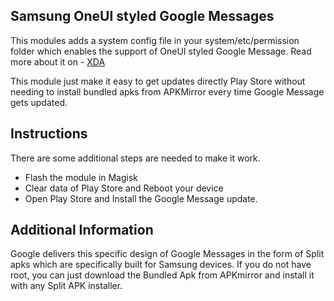## Samsung OneUI styled Google Messages
This modules adds a system config file in your system/etc/permission folder which enables the support of OneUI styled Google Message.
Read more about it on - [XDA](https://www.xda-developers.com/google-messages-galaxy-s21-one-ui-design/)

This module just make it easy to get updates directly Play Store without needing to install bundled apks from APKMirror every time Google Message gets updated.

## Instructions

There are some additional steps are needed to make it work.

* Flash the module in Magisk 
* Clear data of Play Store and Reboot your device
* Open Play Store and Install the Google Message update.

## Additional Information
Google delivers this specific design of Google Messages in the form of Split apks which are specifically built for Samsung devices.
If you do not have root, you can just download the Bundled Apk from APKmirror and install it with any Split APK installer. 
